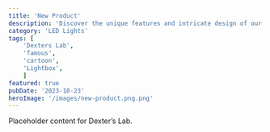 ```yaml
---
title: 'New Product'
description: 'Discover the unique features and intricate design of our Dexter’s Willy. Perfect for various applications, this piece adds a touch of creativity and innovation to any setting.'
category: 'LED Lights'
tags: [
    'Dexters Lab', 
    'famous', 
    'cartoon', 
    'Lightbox',
    ]
featured: true
pubDate: '2023-10-23'
heroImage: '/images/new-product.png.png'
---
```


Placeholder content for Dexter’s Lab.